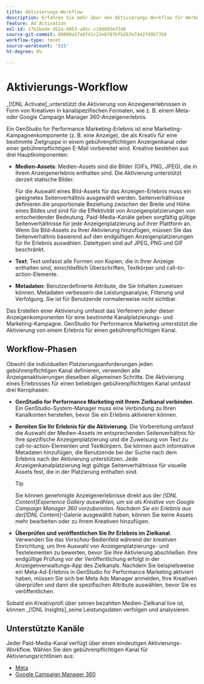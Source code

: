 ```yaml
---
title: Aktivierungs-Workflow
description: Erfahren Sie mehr über den Aktivierungs-Workflow für Werbeanzeigen.
feature: Ad Activation
exl-id: 17e1bade-d52a-4953-a85c-c10d093e73d6
source-git-commit: 09090a57a0f41c23e8787bfb267e74427d9b7356
workflow-type: tm+mt
source-wordcount: '515'
ht-degree: 0%

---
```


# Aktivierungs-Workflow

_[!DNL Activate]_unterstützt die Aktivierung von Anzeigenerlebnissen in Form von Kreativen in kanalspezifischen Formaten, wie z. B. einem Meta- oder Google Campaign Manager 360-Anzeigenerlebnis.

Ein GenStudio for Performance Marketing-Erlebnis ist eine Marketing-Kampagnenkomponente (z. B. eine Anzeige), die als Kreativ für eine bestimmte Zielgruppe in einem gebührenpflichtigen Anzeigenkanal oder einer gebührenpflichtigen E-Mail vorbereitet wird. Kreative bestehen aus drei Hauptkomponenten:

* **Medien-Assets**: Medien-Assets sind die Bilder (GIFs, PNG, JPEG), die in Ihrem Anzeigenerlebnis enthalten sind. Die Aktivierung unterstützt derzeit statische Bilder.

  Für die Auswahl eines Bild-Assets für das Anzeigen-Erlebnis muss ein geeignetes Seitenverhältnis ausgewählt werden. Seitenverhältnisse definieren die proportionale Beziehung zwischen der Breite und Höhe eines Bildes und sind für die Effektivität von Anzeigenplatzierungen von entscheidender Bedeutung. Paid-Media-Kanäle geben sorgfältig gültige Seitenverhältnisse für jede Anzeigenplatzierung auf ihrer Plattform an. Wenn Sie Bild-Assets zu Ihrer Aktivierung hinzufügen, müssen Sie das Seitenverhältnis basierend auf den endgültigen Anzeigenplatzierungen für Ihr Erlebnis auswählen. Dateitypen sind auf JPEG, PNG und GIF beschränkt.

* **Text**: Text umfasst alle Formen von Kopien, die in Ihrer Anzeige enthalten sind, einschließlich Überschriften, Textkörper und call-to-action-Elemente.

* **Metadaten**: Benutzerdefinierte Attribute, die Sie Inhalten zuweisen können. Metadaten verbessern die Leistungsanalyse, Filterung und Verfolgung. Sie ist für Benutzende normalerweise nicht sichtbar.

Das Erstellen einer Aktivierung umfasst das Verfeinern jeder dieser Anzeigenkomponenten für eine bestimmte Kanalplatzierungs- und Marketing-Kampagne. GenStudio for Performance Marketing unterstützt die Aktivierung von einem Erlebnis für einen gebührenpflichtigen Kanal.

## Workflow-Phasen

Obwohl die individuellen Platzierungsanforderungen jeden gebührenpflichtigen Kanal definieren, verwenden alle Anzeigenaktivierungen dieselben allgemeinen Schritte. Die Aktivierung eines Erlebnisses für einen beliebigen gebührenpflichtigen Kanal umfasst drei Kernphasen:

* **GenStudio for Performance Marketing mit Ihrem Zielkanal verbinden**. Ein GenStudio-System-Manager muss eine Verbindung zu Ihren Kanalkonten herstellen, bevor Sie ein Erlebnis aktivieren können.

* **Bereiten Sie Ihr Erlebnis für die Aktivierung**. Die Vorbereitung umfasst die Auswahl der Medien-Assets im entsprechenden Seitenverhältnis für Ihre spezifische Anzeigenplatzierung und die Zuweisung von Text zu call-to-action-Elementen und Textkörpern. Sie können auch informative Metadaten hinzufügen, die Benutzende bei der Suche nach dem Erlebnis nach der Aktivierung unterstützen. Jede Anzeigenkanalplatzierung legt gültige Seitenverhältnisse für visuelle Assets fest, die in der Platzierung enthalten sind.

  >[!TIP]
  >
  >Sie können genehmigte Anzeigenerlebnisse direkt aus der _[!DNL Content]_Experience Gallery auswählen, um sie als Kreative von Google Campaign Manager 360 vorzubereiten. Nachdem Sie ein Erlebnis aus der_[!DNL Content]_-Galerie ausgewählt haben, können Sie keine Assets mehr bearbeiten oder zu Ihrem Kreativen hinzufügen.

* **Überprüfen und veröffentlichen Sie Ihr Erlebnis im Zielkanal**. Verwenden Sie das _Vorschau_-Bedienfeld während der kreativen Einrichtung, um Ihre Auswahl von Anzeigenplatzierungs- und Textelementen zu bewerten, bevor Sie Ihre Aktivierung abschließen. Ihre endgültige Prüfung vor der Veröffentlichung erfolgt in der Anzeigenverwaltungs-App des Zielkanals. Nachdem Sie beispielsweise ein Meta-Ad-Erlebnis in GenStudio for Performance Marketing aktiviert haben, müssen Sie sich bei Meta Ads Manager anmelden, Ihre Kreativen überprüfen und dann die spezifischen Attribute auswählen, bevor Sie es veröffentlichen.

Sobald ein Kreativprofi über seinen bezahlten Medien-Zielkanal live ist, können _[!DNL Insights]_seine Leistungsdaten verfolgen und analysieren.

## Unterstützte Kanäle

Jeder Paid-Media-Kanal verfügt über einen eindeutigen Aktivierungs-Workflow. Wählen Sie den gebührenpflichtigen Kanal für Aktivierungsrichtlinien aus:

* [Meta](activate-meta-ad.md)
* [Google Campaign Manager 360](activate-cm360-ad.md)
